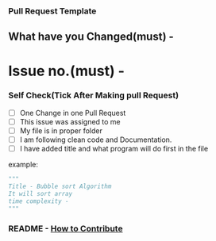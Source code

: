 ### Pull Request Template

## What have you Changed(must) - 

# Issue no.(must) - #

### Self Check(Tick After Making pull Request)

- [ ] One Change in one Pull Request
- [ ] This issue was assigned to me
- [ ] My file is in proper folder
- [ ] I am following clean code and Documentation.
- [ ] I have added title and what program will do first in the file

example:
```python
"""
Title - Bubble sort Algorithm
It will sort array
time complexity - 
"""
```

### README - [How to Contribute](https://github.com/Py-Contributors/AlgorithmsAndDataStructure/blob/master/CONTRIBUTING.md)
